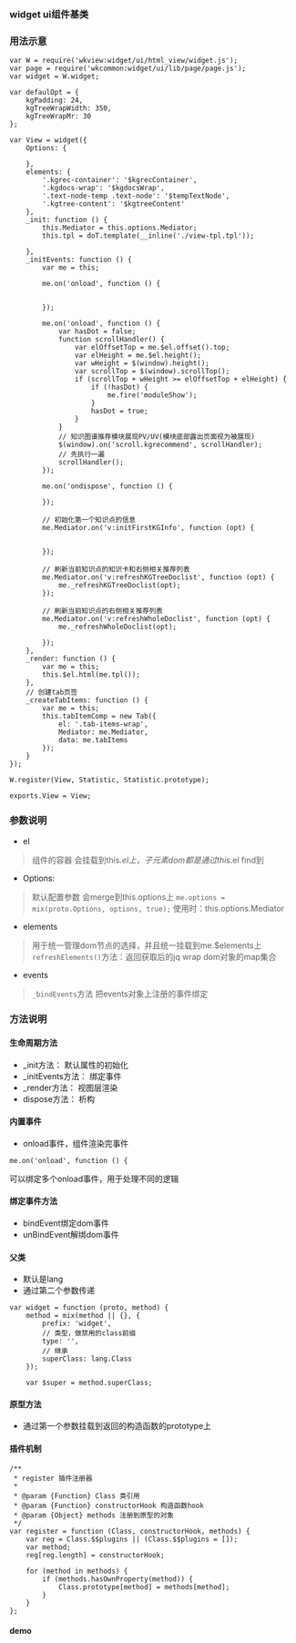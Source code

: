 ### widget ui组件基类


### 用法示意

```
var W = require('wkview:widget/ui/html_view/widget.js');
var page = require('wkcommon:widget/ui/lib/page/page.js');
var widget = W.widget;

var defaulOpt = {
    kgPadding: 24,
    kgTreeWrapWidth: 350,
    kgTreeWrapMr: 30
};

var View = widget({
    Options: {

    },
    elements: {
        '.kgrec-container': '$kgrecContainer',
        '.kgdocs-wrap': '$kgdocsWrap',
        '.text-node-temp .text-node': '$tempTextNode',
        '.kgtree-content': '$kgtreeContent'
    },
    _init: function () {
        this.Mediator = this.options.Mediator;
        this.tpl = doT.template(__inline('./view-tpl.tpl'));

    },
    _initEvents: function () {
        var me = this;

        me.on('onload', function () {
          
            
        });

        me.on('onload', function () {
            var hasDot = false;
            function scrollHandler() {
                var elOffsetTop = me.$el.offset().top;
                var elHeight = me.$el.height();
                var wHeight = $(window).height();
                var scrollTop = $(window).scrollTop();
                if (scrollTop + wHeight >= elOffsetTop + elHeight) {
                    if (!hasDot) {
                        me.fire('moduleShow');
                    }
                    hasDot = true;
                }
            }
            // 知识图谱推荐模块展现PV/UV(模块底部露出页面视为被展现)
            $(window).on('scroll.kgrecommend', scrollHandler);
            // 先执行一遍
            scrollHandler();
        });

        me.on('ondispose', function () {

        });

        // 初始化第一个知识点的信息
        me.Mediator.on('v:initFirstKGInfo', function (opt) {
            

        });

        // 刷新当前知识点的知识卡和右侧相关推荐列表
        me.Mediator.on('v:refreshKGTreeDoclist', function (opt) {
            me._refreshKGTreeDoclist(opt);
        });

        // 刷新当前知识点的右侧相关推荐列表
        me.Mediator.on('v:refreshWholeDoclist', function (opt) {
            me._refreshWholeDoclist(opt);

        });
    },
    _render: function () {
        var me = this;
        this.$el.html(me.tpl());
    },
    // 创建tab页签
    _createTabItems: function () {
        var me = this;
        this.tabItemComp = new Tab({
            el: '.tab-items-wrap',
            Mediator: me.Mediator,
            data: me.tabItems
        });
    }
});

W.register(View, Statistic, Statistic.prototype);

exports.View = View;
```

### 参数说明

+ el
> 组件的容器
> 会挂载到this.$el上，子元素dom都是通过this.$el find到

+ Options: 
> 默认配置参数
> 会merge到this.options上
> `me.options = mix(proto.Options, options, true);`
> 使用时：this.options.Mediator

+ elements
> 用于统一管理dom节点的选择，并且统一挂载到me.$elements上
> `refreshElements()`方法：返回获取后的jq wrap dom对象的map集合


+  events
> `_bindEvents`方法 把events对象上注册的事件绑定

### 方法说明

#### 生命周期方法

+ _init方法： 默认属性的初始化
+ _initEvents方法： 绑定事件
+ _render方法： 视图层渲染
+ dispose方法： 析构

#### 内置事件

+ onload事件，组件渲染完事件

`me.on('onload', function () {`

可以绑定多个onload事件，用于处理不同的逻辑

#### 绑定事件方法

+ bindEvent绑定dom事件
+ unBindEvent解绑dom事件


#### 父类

+ 默认是lang
+ 通过第二个参数传递
```
var widget = function (proto, method) {
    method = mix(method || {}, {
        prefix: 'widget',
        // 类型，做禁用的class前缀
        type: '',
        // 继承
        superClass: lang.Class
    });

    var $super = method.superClass;
```

#### 原型方法

+ 通过第一个参数挂载到返回的构造函数的prototype上


#### 插件机制

```
/**
 * register 插件注册器
 *
 * @param {Function} Class 类引用
 * @param {Function} constructorHook 构造函数hook
 * @param {Object} methods 注册到原型的对象
 */
var register = function (Class, constructorHook, methods) {
    var reg = Class.$$plugins || (Class.$$plugins = []);
    var method;
    reg[reg.length] = constructorHook;

    for (method in methods) {
        if (methods.hasOwnProperty(method)) {
            Class.prototype[method] = methods[method];
        }
    }
};
```

#### demo

```
```






